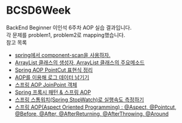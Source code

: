 # BCSD6Week
BackEnd Beginner 이인석 6주차 AOP 실습 결과입니다.  
각 문제를 problem1, problem2로 mapping했습니다.  
참고 목록
- [spring에서 component-scan을 사용하자.](https://yookeun.github.io/java/2014/07/04/spring-component-scan/)
- [ArrayList 클래스의 생성자, ArrayList 클래스의 주요메소드](https://codedragon.tistory.com/6211)
- [Spring AOP PointCut 표현식 정리](https://icarus8050.tistory.com/8)
- [AOP를 이용해 로그 데이터 남기기](https://velog.io/@solar/AOP-%EB%A5%BC-%EC%9D%B4%EC%9A%A9%ED%95%B4-%EB%A1%9C%EA%B7%B8-%EB%8D%B0%EC%9D%B4%ED%84%B0-%EB%82%A8%EA%B8%B0%EA%B8%B0)
- [스프링 AOP JoinPoint 객체](https://dlgkstjq623.tistory.com/271)
- [Spring 프록시 패턴 & 스프링 AOP](https://velog.io/@max9106/Spring-%ED%94%84%EB%A1%9D%EC%8B%9C-AOP-xwk5zy57ee)
- [스프링 스톰워치(Spring StopWatch)로 실행속도 측정하기](https://sungminhong.github.io/spring/stop_watch/)
- [스프링 AOP(Aspect Oriented Programming) : @Aspect, @Pointcut, @Before, @After, @AfterReturning, @AfterThrowing, @Around](https://nankisu.tistory.com/6)
